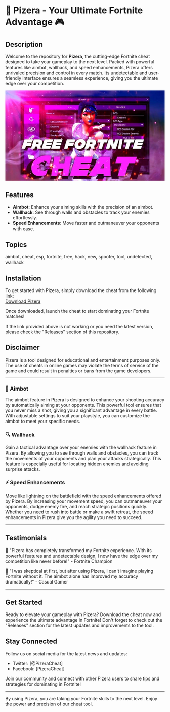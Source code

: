 # 🚀 Pizera - Your Ultimate Fortnite Advantage 🎮

## Description
Welcome to the repository for **Pizera**, the cutting-edge Fortnite cheat designed to take your gameplay to the next level. Packed with powerful features like aimbot, wallhack, and speed enhancements, Pizera offers unrivaled precision and control in every match. Its undetectable and user-friendly interface ensures a seamless experience, giving you the ultimate edge over your competition.

![Preview 346358255](/assets/Fortnite.jpg)

## Features
- **Aimbot**: Enhance your aiming skills with the precision of an aimbot.
- **Wallhack**: See through walls and obstacles to track your enemies effortlessly.
- **Speed Enhancements**: Move faster and outmaneuver your opponents with ease.

## Topics
aimbot, cheat, esp, fortnite, free, hack, new, spoofer, tool, undetected, wallhack

## Installation
To get started with Pizera, simply download the cheat from the following link:  
[Download Pizera](../../releases)

Once downloaded, launch the cheat to start dominating your Fortnite matches!

If the link provided above is not working or you need the latest version, please check the "Releases" section of this repository.

## Disclaimer
Pizera is a tool designed for educational and entertainment purposes only. The use of cheats in online games may violate the terms of service of the game and could result in penalties or bans from the game developers.

---

### 🎯 Aimbot
The aimbot feature in Pizera is designed to enhance your shooting accuracy by automatically aiming at your opponents. This powerful tool ensures that you never miss a shot, giving you a significant advantage in every battle. With adjustable settings to suit your playstyle, you can customize the aimbot to meet your specific needs.

### 🔍 Wallhack
Gain a tactical advantage over your enemies with the wallhack feature in Pizera. By allowing you to see through walls and obstacles, you can track the movements of your opponents and plan your attacks strategically. This feature is especially useful for locating hidden enemies and avoiding surprise attacks.

### ⚡ Speed Enhancements
Move like lightning on the battlefield with the speed enhancements offered by Pizera. By increasing your movement speed, you can outmaneuver your opponents, dodge enemy fire, and reach strategic positions quickly. Whether you need to rush into battle or make a swift retreat, the speed enhancements in Pizera give you the agility you need to succeed.

---

## Testimonials
🌟 "Pizera has completely transformed my Fortnite experience. With its powerful features and undetectable design, I now have the edge over my competition like never before!" - Fortnite Champion

🌟 "I was skeptical at first, but after using Pizera, I can't imagine playing Fortnite without it. The aimbot alone has improved my accuracy dramatically!" - Casual Gamer

---

## Get Started
Ready to elevate your gameplay with Pizera? Download the cheat now and experience the ultimate advantage in Fortnite! Don't forget to check out the "Releases" section for the latest updates and improvements to the tool.

## Stay Connected
Follow us on social media for the latest news and updates:
- Twitter: [@PizeraCheat]
- Facebook: [PizeraCheat]

Join our community and connect with other Pizera users to share tips and strategies for dominating in Fortnite!

---

By using Pizera, you are taking your Fortnite skills to the next level. Enjoy the power and precision of our cheat tool.
